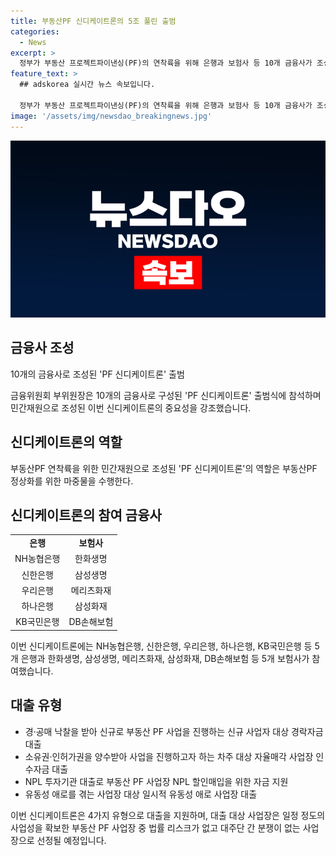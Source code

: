 ```yaml
---
title: 부동산PF 신디케이트론의 5조 풀린 출범
categories:
  - News
excerpt: >
  정부가 부동산 프로젝트파이낸싱(PF)의 연착륙을 위해 은행과 보험사 등 10개 금융사가 조성한 'PF 신디케이트론'을 출범했다. 이 신디케이트론은 5개 은행과 5개 보험사가 참여하며, 최초 1조 원 규모로 시작하여 최대 5조 원까지 확대할 예정이다. 주요 유형으로는 경·공매 낙찰자에게 대출하는 경락자금대출, 부동산 PF 사업장 인수자금 대출 등이 포함되어 있으며, 대출 대상은 법률 리스크가 없고 사업능력을 갖춘 사업자로 선정될 예정이다. 은행·보험사의 신디케이트론이 부동산PF 사업 정상화를 위한 역할을 수행할 것으로 기대된다.
feature_text: >
  ## adskorea 실시간 뉴스 속보입니다.

  정부가 부동산 프로젝트파이낸싱(PF)의 연착륙을 위해 은행과 보험사 등 10개 금융사가 조성한 'PF 신디케이트론'을 출범했다. 이 신디케이트론은 5개 은행과 5개 보험사가 참여하며, 최초 1조 원 규모로 시작하여 최대 5조 원까지 확대할 예정이다. 주요 유형으로는 경·공매 낙찰자에게 대출하는 경락자금대출, 부동산 PF 사업장 인수자금 대출 등이 포함되어 있으며, 대출 대상은 법률 리스크가 없고 사업능력을 갖춘 사업자로 선정될 예정이다. 은행·보험사의 신디케이트론이 부동산PF 사업 정상화를 위한 역할을 수행할 것으로 기대된다.
image: '/assets/img/newsdao_breakingnews.jpg'
---
```


<p><img src="/assets/img/newsdao_breakingnews.jpg" alt="adskorea 속보" /></p>

<h2 data-ke-size="size26">금융사 조성</h2>

<p data-ke-size="size16">10개의 금융사로 조성된 'PF 신디케이트론' 출범</p>

<p data-ke-size="size16">금융위원회 부위원장은 10개의 금융사로 구성된 'PF 신디케이트론' 출범식에 참석하며 민간재원으로 조성된 이번 신디케이트론의 중요성을 강조했습니다.</p>

<h2 data-ke-size="size26">신디케이트론의 역할</h2>

<p data-ke-size="size16">부동산PF 연착륙을 위한 민간재원으로 조성된 'PF 신디케이트론'의 역할은 부동산PF 정상화를 위한 마중물을 수행한다.</p>

<h2 data-ke-size="size26">신디케이트론의 참여 금융사</h2>

<table>
<tbody>
<tr>
<td style="text-align: center; height: 17px;"><b>은행</b></td>
<td style="text-align: center; height: 17px;"><b>보험사</b></td>
</tr>
<tr>
<td style="text-align: center; height: 17px;">NH농협은행</td>
<td style="text-align: center; height: 17px;">한화생명</td>
</tr>
<tr>
<td style="text-align: center; height: 17px;">신한은행</td>
<td style="text-align: center; height: 17px;">삼성생명</td>
</tr>
<tr>
<td style="text-align: center; height: 17px;">우리은행</td>
<td style="text-align: center; height: 17px;">메리츠화재</td>
</tr>
<tr>
<td style="text-align: center; height: 17px;">하나은행</td>
<td style="text-align: center; height: 17px;">삼성화재</td>
</tr>
<tr>
<td style="text-align: center; height: 17px;">KB국민은행</td>
<td style="text-align: center; height: 17px;">DB손해보험</td>
</tr>
</tbody>
</table>

<p data-ke-size="size16">이번 신디케이트론에는 NH농협은행, 신한은행, 우리은행, 하나은행, KB국민은행 등 5개 은행과 한화생명, 삼성생명, 메리츠화재, 삼성화재, DB손해보험 등 5개 보험사가 참여했습니다.</p>

<h2 data-ke-size="size26">대출 유형</h2>

<ul>
<li>경·공매 낙찰을 받아 신규로 부동산 PF 사업을 진행하는 신규 사업자 대상 경락자금대출</li>
<li>소유권·인허가권을 양수받아 사업을 진행하고자 하는 차주 대상 자율매각 사업장 인수자금 대출</li>
<li>NPL 투자기관 대출로 부동산 PF 사업장 NPL 할인매입을 위한 자금 지원</li>
<li>유동성 애로를 겪는 사업장 대상 일시적 유동성 애로 사업장 대출</li>
</ul>

<p data-ke-size="size16">이번 신디케이트론은 4가지 유형으로 대출을 지원하며, 대출 대상 사업장은 일정 정도의 사업성을 확보한 부동산 PF 사업장 중 법률 리스크가 없고 대주단 간 분쟁이 없는 사업장으로 선정될 예정입니다.</p>

